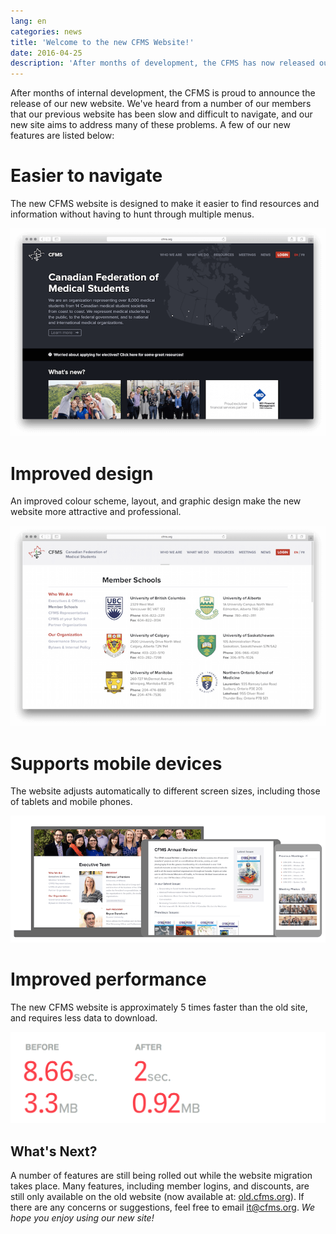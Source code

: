 ```yaml
---
lang: en
categories: news
title: 'Welcome to the new CFMS Website!'
date: 2016-04-25
description: 'After months of development, the CFMS has now released our new website! See some of the new features.'
---
```


After months of internal development, the CFMS is proud to announce the release of our new website. We've heard from a number of our members that our previous website has been slow and difficult to navigate, and our new site aims to address many of these problems. A few of our new features are listed below:

# **Easier to navigate**
The new CFMS website is designed to make it easier to find resources and information without having to hunt through multiple menus.

<img src="/images/news-images/preview1.png">

# **Improved design**
An improved colour scheme, layout, and graphic design make the new website more attractive and professional.

<img src="/images/news-images/preview2.png">

# **Supports mobile devices**
The website adjusts automatically to different screen sizes, including those of tablets and mobile phones.

<img src="/images/news-images/preview3.png">

# **Improved performance**
The new CFMS website is approximately 5 times faster than the old site, and requires less data to download.

<img src="/images/news-images/preview4.png">

## **What's Next?**
A number of features are still being rolled out while the website migration takes place. Many features, including member logins, and discounts, are still only available on the old website (now available at: [old.cfms.org](http://old.cfms.org)). If there are any concerns or suggestions, feel free to email [it@cfms.org](mailto:it@cfms.org). *We hope you enjoy using our new site!*

